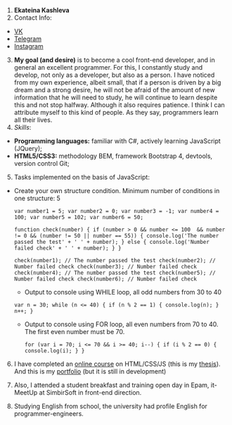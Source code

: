 1. **Ekateina Kashleva**
2. Contact Info:
 - [VK](https://vk.com/katerinakashleva)
 - [Telegram](https://t.me/ketrinkash)
 - [Instagram](https://www.instagram.com/ketrin_kash/?hl=ru)
3. **My goal (and desire)** is to become a cool front-end developer, and in general an excellent programmer. For this, I constantly study and develop, not only as a developer, but also as a person. I have noticed from my own experience, albeit small, that if a person is driven by a big dream and a strong desire, he will not be afraid of the amount of new information that he will need to study, he will continue to learn despite this and not stop halfway. Although it also requires patience. I think I can attribute myself to this kind of people. As they say, programmers learn all their lives.
4. *Skills*:
 - **Programming languages:** familiar with С#, actively learning JavaScript (JQuery);
 - **HTML5/CSS3:** methodology BEM, framework Bootstrap 4, devtools, version control Git;

5. Tasks implemented on the basis of JavaScript:
 - Create your own structure condition. Minimum number of conditions in one structure: 5

   `var number1 = 5;
    var number2 = 0;
    var number3 = -1;
    var number4 = 100;
    var number5 = 102;
    var number6 = 50;`

    `function check(number) {
      if (number > 0 && number <= 100  && number != 0 && (number != 50 || number == 55)) {
        console.log('The number passed the test' + ' ' + number);
      } else {
        console.log('Number failed check' + ' ' + number);
      }
    }`

    `check(number1); // The number passed the test
    check(number2); // Number failed check
    check(number3); // Number failed check
    check(number4); // The number passed the test
    check(number5); // Number failed check
    check(number6); // Number failed check`

    - Output to console using WHILE loop, all odd numbers from 30 to 40

    `var n = 30;
     while (n <= 40) {
       if (n % 2 == 1) {
         console.log(n);
       }
       n++;
     }`

    - Output to console using FOR loop, all even numbers from 70 to 40. The first even number must be 70.

      `for (var i = 70; i <= 70 && i >= 40; i--) {
        if (i % 2 == 0) {
          console.log(i);
        }
      }`

6. I have completed an [online course](https://wayup.in/library/course7) on HTML/CSS/JS
(this is my [thesis](https://github.com/ketrinkash/diplom-project)).
And this is my [portfolio](https://github.com/ketrinkash/portfolio) (but it is still in development)
7. Also, I attended a student breakfast and training open day in Epam, it-MeetUp at SimbirSoft in front-end direction.

8. Studying English from school, the university had profile English for programmer-engineers.
